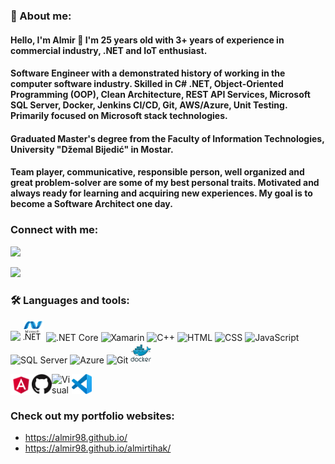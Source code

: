 
### 📜 About me:

#### Hello, I'm Almir 👋 I'm 25 years old with 3+ years of experience in commercial industry, .NET and IoT enthusiast.
#### Software Engineer with a demonstrated history of working in the computer software industry. Skilled in C# .NET, Object-Oriented Programming (OOP), Clean Architecture, REST API Services, Microsoft SQL Server, Docker, Jenkins CI/CD, Git, AWS/Azure, Unit Testing. Primarily focused on Microsoft stack technologies.
#### Graduated Master's degree from the Faculty of Information Technologies, University "Džemal Bijedić"​ in Mostar.
#### Team player, communicative, responsible person, well organized and great problem-solver are some of my best personal traits. Motivated and always ready for learning and acquiring new experiences. My goal is to become a Software Architect one day.

### Connect with me:

<p>
  <a href="https://www.linkedin.com/in/almir-tihak/"><img src="https://icon-library.com/images/linkedin-icon-no-background/linkedin-icon-no-background-8.jpg" height="35px" width:"35px"/></a>  
</p>

<p>
  <a href="mailto:almir.tihak98@hotmail.com"><img src="https://techcommunity.microsoft.com/t5/image/serverpage/image-id/172206i70472167E79B9D0F/image-size/large?v=v2&px=999" height="35px" width:"35px"/></a>  
</p>


### 🛠️ Languages and tools:

<p>
  <a><img src="https://iconape.com/wp-content/files/sh/51404/svg/c--4.svg" height="33px" width:"33px"/></a>
<a><img src="https://raw.githubusercontent.com/devicons/devicon/master/icons/dot-net/dot-net-original-wordmark.svg" alt="dotnet" width="33" height="33" title="Dot Net"/></a>
  <a><img src="https://upload.wikimedia.org/wikipedia/commons/thumb/e/ee/.NET_Core_Logo.svg/768px-.NET_Core_Logo.svg.png" height="33px" width:"33px title=".NET Core"/></a>  
  <a><img src="https://cdn.iconscout.com/icon/free/png-512/xamarin-282427.png" height="33px" width:"33px" title="Xamarin"/></a>  
  <a><img src="https://user-images.githubusercontent.com/42747200/46140125-da084900-c26d-11e8-8ea7-c45ae6306309.png" height="33px" width:"33px" title="C++"/></a>  
  <a><img src="https://cdn.iconscout.com/icon/free/png-256/html5-10-569380.png" height="33px" width:"33px" title="HTML"/></a>
  <a><img src="https://www.kindpng.com/picc/m/464-4640184_css3-png-download-css-icon-transparent-png.png" height="33px" width:"33px" title="CSS"/></a>
  <a><img src="https://cdn.icon-icons.com/icons2/2108/PNG/512/javascript_icon_130900.png" height="33px" width:"33px" title="JavaScript"/></a>
  <a><img src="https://img.icons8.com/color/452/microsoft-sql-server.png" height="33px" width:"33px" title="SQL Server"/></a>
  <a><img src="https://miro.medium.com/max/400/0*iA9H2aIpVfOIspdf.png" height="33px" width:"33px" title="Azure"/></a>
  <a><img src="https://upload.wikimedia.org/wikipedia/commons/thumb/3/3f/Git_icon.svg/1024px-Git_icon.svg.png" height="33px" width:"33px" title="Git"/></a>
  <a><img src="https://raw.githubusercontent.com/devicons/devicon/master/icons/docker/docker-original-wordmark.svg" alt="docker" width="33px" height="" title="Docker"/></a>
  
  [<img align="left" alt="Angular" title="Angular" width="34px" height="34px" src="https://raw.githubusercontent.com/github/explore/80688e429a7d4ef2fca1e82350fe8e3517d3494d/topics/angular/angular.png" />]()
[<img align="left" alt="GitHub" title="GitHub" width="32px" height="32px" src="https://raw.githubusercontent.com/github/explore/78df643247d429f6cc873026c0622819ad797942/topics/github/github.png" />]()
[<img align="left" alt="Visual Studio" title="Visual Studio" width="32px" height="32px" src="https://static.wikia.nocookie.net/logopedia/images/6/62/Brand_Visual_Studio_Win_2019.svg/revision/latest/scale-to-width-down/340?cb=20191019024151" />]()
[<img align="left" alt="Visual Studio Code" title="Visual Studio Code" width="32px" height="32px" src="https://raw.githubusercontent.com/github/explore/80688e429a7d4ef2fca1e82350fe8e3517d3494d/topics/visual-studio-code/visual-studio-code.png" />]()

</p>


<br /><br />
### Check out my portfolio websites:
- https://almir98.github.io/
- https://almir98.github.io/almirtihak/
